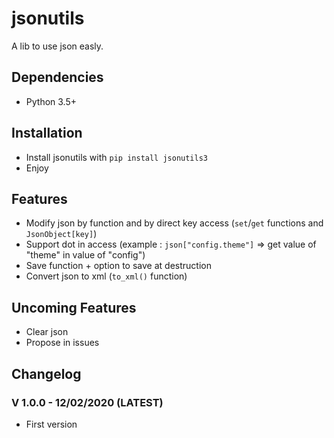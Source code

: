 # jsonutils

A lib to use json easly.

## Dependencies

- Python 3.5+

## Installation

- Install jsonutils with `pip install jsonutils3`
- Enjoy

## Features

- Modify json by function and by direct key access (`set`/`get` functions and `JsonObject[key]`)
- Support dot in access (example : `json["config.theme"]` => get value of "theme" in value of "config")
- Save function + option to save at destruction
- Convert json to xml (`to_xml()` function)

## Uncoming Features

- Clear json
- Propose in issues

## Changelog

### V 1.0.0 - 12/02/2020 (LATEST)

- First version
